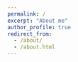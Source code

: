 ```yaml
---
permalink: /
excerpt: "About me"
author_profile: true
redirect_from: 
  - /about/
  - /about.html
---
```


<head>
    <meta charset="UTF-8">
    <meta name="viewport" content="width=device-width, initial-scale=1.0">
    <title>Pranav Jeevan P - Research Scientist</title>
    <script src="https://cdn.tailwindcss.com"></script>
    <link href="https://cdnjs.cloudflare.com/ajax/libs/font-awesome/6.0.0/css/all.min.css" rel="stylesheet">
    <style>
        @import url('https://fonts.googleapis.com/css2?family=Inter:wght@300;400;500;600;700&display=swap');
        
        body {
            font-family: 'Inter', sans-serif;
        }
        
        .gradient-text {
            background: linear-gradient(90deg, #667eea 0%, #764ba2 100%);
            -webkit-background-clip: text;
            -webkit-text-fill-color: transparent;
            background-clip: text;
        }
        
        .card-hover {
            transition: all 0.3s ease;
        }
        
        .card-hover:hover {
            transform: translateY(-5px);
            box-shadow: 0 10px 25px rgba(0, 0, 0, 0.1);
        }
        
        .timeline-item {
            position: relative;
            padding-left: 2rem;
            margin-bottom: 1.5rem;
        }
        
        .timeline-item:before {
            content: '';
            position: absolute;
            left: 0;
            top: 0.5rem;
            width: 10px;
            height: 10px;
            border-radius: 50%;
            background: #667eea;
        }
        
        .timeline-item:after {
            content: '';
            position: absolute;
            left: 4px;
            top: 15px;
            bottom: -1rem;
            width: 2px;
            background: #e2e8f0;
        }
        
        .timeline-item:last-child:after {
            display: none;
        }
        
        .publication-item {
            opacity: 0;
            transform: translateY(20px);
        }
        
        .animated-gradient {
            background-size: 200% 200%;
            animation: gradient 3s ease infinite;
        }
        
        @keyframes gradient {
            0% { background-position: 0% 50%; }
            50% { background-position: 100% 50%; }
            100% { background-position: 0% 50%; }
        }
        
        .typing-effect {
            border-right: 2px solid #667eea;
            animation: typing 3.5s steps(40) 1s 1 normal both,
                       blink 0.7s infinite;
        }
        
        @keyframes typing {
            from { width: 0; }
            to { width: 100%; }
        }
        
        @keyframes blink {
            0%, 100% { border-color: transparent; }
            50% { border-color: #667eea; }
        }
    </style>
</head>


<h2 class="text-2xl font-bold mb-6" style="color: #111;">About Me</h2>

<div style="text-align: justify;">
  I am <strong>Pranav Jeevan P</strong>, a Research Scientist at <a href="https://sync.so/" style="text-decoration: none;">sync</a>, where I develop advanced AI-driven video editing tools. My work focuses on designing and implementing generative architectures—spanning diffusion models, GANs, and transformer-based networks—to enable precise, controllable modification of human appearance, motion, and expression in video sequences.
</div>

<div style="text-align: justify; margin-top: 1em;">
  I earned my Ph.D. in Artificial Intelligence from the <a href="https://www.ee.iitb.ac.in" style="text-decoration: none;">Department of Electrical Engineering</a> at the <a href="https://www.iitb.ac.in/" style="text-decoration: none;">Indian Institute of Technology Bombay</a>, where I developed resource-efficient neural architectures for various computer vision tasks such as classification, segmentation, inpainitng and super-resolution. During my doctoral studies, I was associated with the <em>MeDAL (Medical Imaging, Deep Learning, and Artificial Intelligence Lab)</em> under the supervision of <a href="https://www.ee.iitb.ac.in/~asethi/" style="text-decoration: none;">Prof. Amit Sethi</a>.
</div>

<div style="text-align: justify; margin-top: 1em;">
  Prior to my Ph.D., I completed a Master’s in Robotics at the <a href="https://www.iitk.ac.in/" style="text-decoration: none;">Department of Mechanical Engineering</a>, Indian Institute of Technology Kanpur, where I was part of the <a href="http://www.iitk.ac.in/robotics/" style="text-decoration: none;">Center for Mechatronics</a>. Under the guidance of <a href="https://home.iitk.ac.in/~adutta/" style="text-decoration: none;">Prof. Ashish Dutta</a>, I designed and prototyped a lower-extremity exoskeleton for rehabilitation applications.
</div>

<div style="text-align: justify; margin-top: 1em;">
  I began my professional career as a Post-Graduate Engineering Trainee at the Engineering Research Centre of <a href="https://www.tatamotors.com/" style="text-decoration: none;">Tata Motors Limited</a>, where I conducted vehicle performance and thermal analysis for braking systems. Subsequently, I returned to academia at the <a href="https://physics.iitm.ac.in/" style="text-decoration: none;">Department of Physics</a>, IIT Madras, focusing on theoretical physics, quantum computing, and quantum information under <a href="https://sites.google.com/view/madhok" style="text-decoration: none;">Prof. Vaibhav Madhok</a>.
</div>

<div style="text-align: justify; margin-top: 1em;">
   I also completed a six-month internship (July 2023–January 2024) with the AI Camera Team of Visual Intelligence Division at <a href="https://research.samsung.com/sri-b" style="text-decoration: none;">Samsung R&D Institute India, Bangalore (SRI-B)</a>, where I developed and optimized deep learning models for image classification, object detection, and generative tasks. These models have been integrated into Samsung’s flagship <a href="https://en.wikipedia.org/wiki/Samsung_Galaxy_S24" style="text-decoration: none;">Galaxy S24 series</a>.
</div>

<div style="text-align: justify; margin-top: 1em;">
  I regularly serve as a reviewer for premier conferences in computer vision and machine learning, including CVPR, ICCV, ECCV, ICLR, AAAI, and WACV.
</div>




<div class="mt-8 flex justify-center">
                <a href="https://drive.google.com/file/d/1-BkKK9OD12Yq5J6TGXAQr53f1jmGQXwN/view?usp=sharing" target="_blank" class="bg-gradient-to-r from-blue-500 to-purple-600 text-white px-8 py-3 rounded-lg font-medium hover:from-blue-600 hover:to-purple-700 transition-all duration-300 shadow-lg hover:shadow-xl transform hover:-translate-y-1 inline-flex items-center">
                    <i class="fas fa-file-pdf mr-2"></i>
                    My Resume
                </a>
            </div>

<h2 class="text-2xl font-bold mb-6" style="color: #111;">Recent Updates</h2>
<div class="space-y-5">
  <!-- Paper 1 -->
  <div class="group bg-white rounded-xl shadow-md p-5 border border-gray-100 hover:border-blue-500 hover:shadow-xl transition-all duration-300 hover:-translate-y-1 flex flex-col md:flex-row md:items-center">
    <div class="flex-1">
      <h3 class="font-semibold text-gray-900 text-base md:text-lg group-hover:text-blue-700 transition-colors">
        FLD+: Data-efficient Evaluation Metric for Generative Models
      </h3>
      <div class="mt-1 text-sm text-gray-600">
        <span class="inline-block bg-gradient-to-r from-red-500 to-pink-500 text-white px-2 py-0.5 rounded mr-2">ICCV 2025 CV4DC Workshop</span>
        <span class="inline-block bg-blue-100 text-blue-700 px-2 py-0.5 rounded mr-2">Accepted</span>
        <span class="inline-block bg-green-100 text-green-700 px-2 py-0.5 rounded">Generative Models</span>
      </div>
      <div class="mt-2 text-xs text-gray-500">Highlight: Data-efficient metric for generative models</div>
    </div>
    <div class="mt-3 md:mt-0 md:ml-6 flex-shrink-0 flex items-center">
      <i class="fas fa-award text-yellow-400 text-2xl group-hover:scale-110 transition-transform"></i>
    </div>
  </div>
  <!-- Paper 2 -->
  <div class="group bg-white rounded-xl shadow-md p-5 border border-gray-100 hover:border-blue-500 hover:shadow-xl transition-all duration-300 hover:-translate-y-1 flex flex-col md:flex-row md:items-center">
    <div class="flex-1">
      <h3 class="font-semibold text-gray-900 text-base md:text-lg group-hover:text-blue-700 transition-colors">
        WavePaint: Resource-efficient Token-mixer for Self-supervised Inpainting
      </h3>
      <div class="mt-1 text-sm text-gray-600">
        <span class="inline-block bg-gradient-to-r from-red-500 to-pink-500 text-white px-2 py-0.5 rounded mr-2">ICCV 2025 CV4DC Workshop</span>
        <span class="inline-block bg-blue-100 text-blue-700 px-2 py-0.5 rounded mr-2">Accepted</span>
        <span class="inline-block bg-purple-100 text-purple-700 px-2 py-0.5 rounded">Inpainting</span>
      </div>
      <div class="mt-2 text-xs text-gray-500">Highlight: Resource-efficient token-mixer</div>
    </div>
    <div class="mt-3 md:mt-0 md:ml-6 flex-shrink-0 flex items-center">
      <i class="fas fa-paint-brush text-purple-400 text-2xl group-hover:scale-110 transition-transform"></i>
    </div>
  </div>
  <!-- Paper 3 -->
  <div class="group bg-white rounded-xl shadow-md p-5 border border-gray-100 hover:border-blue-500 hover:shadow-xl transition-all duration-300 hover:-translate-y-1 flex flex-col md:flex-row md:items-center">
    <div class="flex-1">
      <h3 class="font-semibold text-gray-900 text-base md:text-lg group-hover:text-blue-700 transition-colors">
        Which Backbone to Use: A Resource-efficient Domain Specific Comparison for Computer Vision
      </h3>
      <div class="mt-1 text-sm text-gray-600">
        <span class="inline-block bg-gradient-to-r from-yellow-500 to-orange-500 text-white px-2 py-0.5 rounded mr-2">TMLR Journal</span>
        <span class="inline-block bg-blue-100 text-blue-700 px-2 py-0.5 rounded mr-2">Accepted</span>
        <span class="inline-block bg-yellow-100 text-yellow-700 px-2 py-0.5 rounded">Backbone Study</span>
      </div>
      <div class="mt-2 text-xs text-gray-500">Highlight: Domain-specific backbone comparison</div>
    </div>
    <div class="mt-3 md:mt-0 md:ml-6 flex-shrink-0 flex items-center">
      <i class="fas fa-layer-group text-blue-400 text-2xl group-hover:scale-110 transition-transform"></i>
    </div>
  </div>
  <!-- Paper 4 -->
  <div class="group bg-white rounded-xl shadow-md p-5 border border-gray-100 hover:border-blue-500 hover:shadow-xl transition-all duration-300 hover:-translate-y-1 flex flex-col md:flex-row md:items-center">
    <div class="flex-1">
      <h3 class="font-semibold text-gray-900 text-base md:text-lg group-hover:text-blue-700 transition-colors">
        Evaluation Metric for Quality Control and Generative Models in Histopathology Images
      </h3>
      <div class="mt-1 text-sm text-gray-600">
        <span class="inline-block bg-gradient-to-r from-pink-500 to-red-500 text-white px-2 py-0.5 rounded mr-2">ISBI 2025</span>
        <span class="inline-block bg-blue-100 text-blue-700 px-2 py-0.5 rounded mr-2">Accepted</span>
        <span class="inline-block bg-green-100 text-green-700 px-2 py-0.5 rounded">Quality Control</span>
      </div>
      <div class="mt-2 text-xs text-gray-500">Highlight: Histopathology image metrics</div>
    </div>
    <div class="mt-3 md:mt-0 md:ml-6 flex-shrink-0 flex items-center">
      <i class="fas fa-microscope text-pink-400 text-2xl group-hover:scale-110 transition-transform"></i>
    </div>
  </div>
  <!-- Paper 5 -->
  <div class="group bg-white rounded-xl shadow-md p-5 border border-gray-100 hover:border-blue-500 hover:shadow-xl transition-all duration-300 hover:-translate-y-1 flex flex-col md:flex-row md:items-center">
    <div class="flex-1">
      <h3 class="font-semibold text-gray-900 text-base md:text-lg group-hover:text-blue-700 transition-colors">
        WaveMixSR-V2: Enhancing Super-resolution with Higher Efficiency
      </h3>
      <div class="mt-1 text-sm text-gray-600">
        <span class="inline-block bg-gradient-to-r from-blue-500 to-purple-500 text-white px-2 py-0.5 rounded mr-2">AAAI 2025</span>
        <span class="inline-block bg-blue-100 text-blue-700 px-2 py-0.5 rounded mr-2">Student Abstract (Oral)</span>
        <span class="inline-block bg-green-100 text-green-700 px-2 py-0.5 rounded">Super-resolution</span>
      </div>
      <div class="mt-2 text-xs text-gray-500">Highlight: Efficient super-resolution</div>
    </div>
    <div class="mt-3 md:mt-0 md:ml-6 flex-shrink-0 flex items-center">
      <i class="fas fa-expand-arrows-alt text-blue-400 text-2xl group-hover:scale-110 transition-transform"></i>
    </div>
  </div>
  <!-- Paper 6 -->
  <div class="group bg-white rounded-xl shadow-md p-5 border border-gray-100 hover:border-blue-500 hover:shadow-xl transition-all duration-300 hover:-translate-y-1 flex flex-col md:flex-row md:items-center">
    <div class="flex-1">
      <h3 class="font-semibold text-gray-900 text-base md:text-lg group-hover:text-blue-700 transition-colors">
        FLeNS: Federated Learning with Enhanced Nesterov-Newton Sketch
      </h3>
      <div class="mt-1 text-sm text-gray-600">
        <span class="inline-block bg-gradient-to-r from-green-500 to-blue-500 text-white px-2 py-0.5 rounded mr-2">IEEE BigData 2024</span>
        <span class="inline-block bg-blue-100 text-blue-700 px-2 py-0.5 rounded mr-2">Special Session</span>
        <span class="inline-block bg-yellow-100 text-yellow-700 px-2 py-0.5 rounded">Federated Learning</span>
      </div>
      <div class="mt-2 text-xs text-gray-500">Highlight: Enhanced Nesterov-Newton Sketch</div>
    </div>
    <div class="mt-3 md:mt-0 md:ml-6 flex-shrink-0 flex items-center">
      <i class="fas fa-network-wired text-green-400 text-2xl group-hover:scale-110 transition-transform"></i>
    </div>
  </div>
  <!-- Paper 7 -->
  <div class="group bg-white rounded-xl shadow-md p-5 border border-gray-100 hover:border-blue-500 hover:shadow-xl transition-all duration-300 hover:-translate-y-1 flex flex-col md:flex-row md:items-center">
    <div class="flex-1">
      <h3 class="font-semibold text-gray-900 text-base md:text-lg group-hover:text-blue-700 transition-colors">
        Adversarial Transport Terms for Unsupervised Domain Adaptation
      </h3>
      <div class="mt-1 text-sm text-gray-600">
        <span class="inline-block bg-gradient-to-r from-blue-500 to-green-500 text-white px-2 py-0.5 rounded mr-2">ICPR 2024</span>
        <span class="inline-block bg-blue-100 text-blue-700 px-2 py-0.5 rounded mr-2">Accepted</span>
        <span class="inline-block bg-purple-100 text-purple-700 px-2 py-0.5 rounded">Domain Adaptation</span>
      </div>
      <div class="mt-2 text-xs text-gray-500">Highlight: Unsupervised domain adaptation</div>
    </div>
    <div class="mt-3 md:mt-0 md:ml-6 flex-shrink-0 flex items-center">
      <i class="fas fa-random text-green-400 text-2xl group-hover:scale-110 transition-transform"></i>
    </div>
  </div>
  <!-- Paper 8 -->
  <div class="group bg-white rounded-xl shadow-md p-5 border border-gray-100 hover:border-blue-500 hover:shadow-xl transition-all duration-300 hover:-translate-y-1 flex flex-col md:flex-row md:items-center">
    <div class="flex-1">
      <h3 class="font-semibold text-gray-900 text-base md:text-lg group-hover:text-blue-700 transition-colors">
        PawFACS: Leveraging Semi-Supervised Learning for Pet Facial Action Recognition
      </h3>
      <div class="mt-1 text-sm text-gray-600">
        <span class="inline-block bg-gradient-to-r from-pink-500 to-yellow-500 text-white px-2 py-0.5 rounded mr-2">BMVC 2024</span>
        <span class="inline-block bg-blue-100 text-blue-700 px-2 py-0.5 rounded mr-2">Patent Filed</span>
        <span class="inline-block bg-green-100 text-green-700 px-2 py-0.5 rounded">Semi-Supervised</span>
      </div>
      <div class="mt-2 text-xs text-gray-500">Highlight: Pet facial action recognition</div>
    </div>
    <div class="mt-3 md:mt-0 md:ml-6 flex-shrink-0 flex items-center">
      <i class="fas fa-dog text-yellow-500 text-2xl group-hover:scale-110 transition-transform"></i>
    </div>
  </div>
  <!-- Paper 9 -->
  <div class="group bg-white rounded-xl shadow-md p-5 border border-gray-100 hover:border-blue-500 hover:shadow-xl transition-all duration-300 hover:-translate-y-1 flex flex-col md:flex-row md:items-center">
    <div class="flex-1">
      <h3 class="font-semibold text-gray-900 text-base md:text-lg group-hover:text-blue-700 transition-colors">
        A Comparative Study of Deep Neural Network Architectures in Magnification Invariant Breast Cancer Histopathology Image Analysis
      </h3>
      <div class="mt-1 text-sm text-gray-600">
        <span class="inline-block bg-gradient-to-r from-pink-500 to-red-500 text-white px-2 py-0.5 rounded mr-2">CCIS</span>
        <span class="inline-block bg-blue-100 text-blue-700 px-2 py-0.5 rounded mr-2">Accepted</span>
        <span class="inline-block bg-red-100 text-red-700 px-2 py-0.5 rounded">Histopathology</span>
      </div>
      <div class="mt-2 text-xs text-gray-500">Highlight: Magnification invariant analysis</div>
    </div>
    <div class="mt-3 md:mt-0 md:ml-6 flex-shrink-0 flex items-center">
      <i class="fas fa-vials text-pink-400 text-2xl group-hover:scale-110 transition-transform"></i>
    </div>
  </div>
  <!-- Paper 10 -->
  <div class="group bg-white rounded-xl shadow-md p-5 border border-gray-100 hover:border-blue-500 hover:shadow-xl transition-all duration-300 hover:-translate-y-1 flex flex-col md:flex-row md:items-center">
    <div class="flex-1">
      <h3 class="font-semibold text-gray-900 text-base md:text-lg group-hover:text-blue-700 transition-colors">
        Magnification Invariant Medical Image Analysis: A Comparison of Convolutional Networks, Vision Transformers, and Token Mixers
      </h3>
      <div class="mt-1 text-sm text-gray-600">
        <span class="inline-block bg-gradient-to-r from-green-500 to-blue-500 text-white px-2 py-0.5 rounded mr-2">Bioimaging 2024</span>
        <span class="inline-block bg-yellow-100 text-yellow-700 px-2 py-0.5 rounded mr-2">Best Student Paper Award</span>
        <span class="inline-block bg-blue-100 text-blue-700 px-2 py-0.5 rounded">Medical Imaging</span>
      </div>
      <div class="mt-2 text-xs text-gray-500">Highlight: Comparison of architectures</div>
    </div>
    <div class="mt-3 md:mt-0 md:ml-6 flex-shrink-0 flex items-center">
      <i class="fas fa-award text-yellow-400 text-2xl group-hover:scale-110 transition-transform"></i>
    </div>
  </div>
  <!-- Paper 11 -->
  <div class="group bg-white rounded-xl shadow-md p-5 border border-gray-100 hover:border-blue-500 hover:shadow-xl transition-all duration-300 hover:-translate-y-1 flex flex-col md:flex-row md:items-center">
    <div class="flex-1">
      <h3 class="font-semibold text-gray-900 text-base md:text-lg group-hover:text-blue-700 transition-colors">
        WaveMixSR: Resource-efficient Neural Network for Image Super-resolution
      </h3>
      <div class="mt-1 text-sm text-gray-600">
        <span class="inline-block bg-gradient-to-r from-blue-500 to-purple-500 text-white px-2 py-0.5 rounded mr-2">WACV 2024</span>
        <span class="inline-block bg-blue-100 text-blue-700 px-2 py-0.5 rounded mr-2">Accepted</span>
        <span class="inline-block bg-green-100 text-green-700 px-2 py-0.5 rounded">Super-resolution</span>
      </div>
      <div class="mt-2 text-xs text-gray-500">Highlight: Resource-efficient super-resolution</div>
    </div>
    <div class="mt-3 md:mt-0 md:ml-6 flex-shrink-0 flex items-center">
      <i class="fas fa-expand-arrows-alt text-blue-400 text-2xl group-hover:scale-110 transition-transform"></i>
    </div>
  </div>
  <!-- Paper 12 -->
  <div class="group bg-white rounded-xl shadow-md p-5 border border-gray-100 hover:border-blue-500 hover:shadow-xl transition-all duration-300 hover:-translate-y-1 flex flex-col md:flex-row md:items-center">
    <div class="flex-1">
      <h3 class="font-semibold text-gray-900 text-base md:text-lg group-hover:text-blue-700 transition-colors">
        Heterogeneous Graphs Model Spatial Relationships Between Biological Entities for Breast Cancer Diagnosis
      </h3>
      <div class="mt-1 text-sm text-gray-600">
        <span class="inline-block bg-gradient-to-r from-green-500 to-blue-500 text-white px-2 py-0.5 rounded mr-2">MICCAI GRAIL 2023</span>
        <span class="inline-block bg-blue-100 text-blue-700 px-2 py-0.5 rounded mr-2">Workshop</span>
        <span class="inline-block bg-purple-100 text-purple-700 px-2 py-0.5 rounded">Graphs</span>
      </div>
      <div class="mt-2 text-xs text-gray-500">Highlight: Graphs in biomedicine</div>
    </div>
    <div class="mt-3 md:mt-0 md:ml-6 flex-shrink-0 flex items-center">
      <i class="fas fa-project-diagram text-green-400 text-2xl group-hover:scale-110 transition-transform"></i>
    </div>
  </div>
  <!-- Paper 13 -->
  <div class="group bg-white rounded-xl shadow-md p-5 border border-gray-100 hover:border-blue-500 hover:shadow-xl transition-all duration-300 hover:-translate-y-1 flex flex-col md:flex-row md:items-center">
    <div class="flex-1">
      <h3 class="font-semibold text-gray-900 text-base md:text-lg group-hover:text-blue-700 transition-colors">
        Resource-efficient Image Inpainting
      </h3>
      <div class="mt-1 text-sm text-gray-600">
        <span class="inline-block bg-gradient-to-r from-purple-500 to-pink-500 text-white px-2 py-0.5 rounded mr-2">ICLR 2023</span>
        <span class="inline-block bg-blue-100 text-blue-700 px-2 py-0.5 rounded mr-2">Accepted</span>
        <span class="inline-block bg-purple-100 text-purple-700 px-2 py-0.5 rounded">Inpainting</span>
      </div>
      <div class="mt-2 text-xs text-gray-500">Highlight: Efficient inpainting</div>
    </div>
    <div class="mt-3 md:mt-0 md:ml-6 flex-shrink-0 flex items-center">
      <i class="fas fa-fill-drip text-purple-400 text-2xl group-hover:scale-110 transition-transform"></i>
    </div>
  </div>
  <!-- Paper 14 -->
  <div class="group bg-white rounded-xl shadow-md p-5 border border-gray-100 hover:border-blue-500 hover:shadow-xl transition-all duration-300 hover:-translate-y-1 flex flex-col md:flex-row md:items-center">
    <div class="flex-1">
      <h3 class="font-semibold text-gray-900 text-base md:text-lg group-hover:text-blue-700 transition-colors">
        Resource-efficient Hybrid X-Formers for Vision
      </h3>
      <div class="mt-1 text-sm text-gray-600">
        <span class="inline-block bg-gradient-to-r from-blue-500 to-green-500 text-white px-2 py-0.5 rounded mr-2">WACV 2022</span>
        <span class="inline-block bg-blue-100 text-blue-700 px-2 py-0.5 rounded mr-2">Accepted</span>
        <span class="inline-block bg-yellow-100 text-yellow-700 px-2 py-0.5 rounded">Hybrid X-Formers</span>
      </div>
      <div class="mt-2 text-xs text-gray-500">Highlight: Hybrid transformer architectures</div>
    </div>
    <div class="mt-3 md:mt-0 md:ml-6 flex-shrink-0 flex items-center">
      <i class="fas fa-shapes text-green-400 text-2xl group-hover:scale-110 transition-transform"></i>
    </div>
  </div>
  <!-- Paper 15 -->
  <div class="group bg-white rounded-xl shadow-md p-5 border border-gray-100 hover:border-blue-500 hover:shadow-xl transition-all duration-300 hover:-translate-y-1 flex flex-col md:flex-row md:items-center">
    <div class="flex-1">
      <h3 class="font-semibold text-gray-900 text-base md:text-lg group-hover:text-blue-700 transition-colors">
        So You Think You're Funny?": Rating the Humour Quotient in Standup Comedy
      </h3>
      <div class="mt-1 text-sm text-gray-600">
        <span class="inline-block bg-gradient-to-r from-pink-500 to-yellow-500 text-white px-2 py-0.5 rounded mr-2">EMNLP 2021</span>
        <span class="inline-block bg-blue-100 text-blue-700 px-2 py-0.5 rounded mr-2">Accepted</span>
        <span class="inline-block bg-green-100 text-green-700 px-2 py-0.5 rounded">NLP</span>
      </div>
      <div class="mt-2 text-xs text-gray-500">Highlight: Humour rating in NLP</div>
    </div>
    <div class="mt-3 md:mt-0 md:ml-6 flex-shrink-0 flex items-center">
      <i class="fas fa-laugh text-yellow-400 text-2xl group-hover:scale-110 transition-transform"></i>
    </div>
  </div>
  <!-- Repeat similar blocks for each paper, customizing the text, conference, highlights, and icon as needed -->
</div>

 <section class="bg-white rounded-2xl shadow-lg p-8 mb-10 card-hover">
            <h2 class="text-2xl font-bold mb-6 gradient-text" style="color: #111;">Expertise</h2>
            
            <div class="grid grid-cols-2 md:grid-cols-3 gap-4">
                <div class="bg-blue-50 p-4 rounded-lg text-center">
                    <i class="fas fa-brain text-2xl text-blue-600 mb-2"></i>
                    <h3 class="font-semibold text-gray-900">Deep Learning</h3>
                </div>
                <div class="bg-purple-50 p-4 rounded-lg text-center">
                    <i class="fas fa-image text-2xl text-purple-600 mb-2"></i>
                    <h3 class="font-semibold text-gray-900">Computer Vision</h3>
                </div>
                <div class="bg-green-50 p-4 rounded-lg text-center">
                    <i class="fas fa-project-diagram text-2xl text-green-600 mb-2"></i>
                    <h3 class="font-semibold text-gray-900">Generative Models</h3>
                </div>
                <div class="bg-yellow-50 p-4 rounded-lg text-center">
                    <i class="fas fa-microchip text-2xl text-yellow-600 mb-2"></i>
                    <h3 class="font-semibold text-gray-900">Neural Architecture</h3>
                </div>
                <div class="bg-red-50 p-4 rounded-lg text-center">
                    <i class="fas fa-medkit text-2xl text-red-600 mb-2"></i>
                    <h3 class="font-semibold text-gray-900">Medical Imaging</h3>
                </div>
                <div class="bg-indigo-50 p-4 rounded-lg text-center">
                    <i class="fas fa-robot text-2xl text-indigo-600 mb-2"></i>
                    <h3 class="font-semibold text-gray-900">Robotics</h3>
                </div>
                <div class="bg-pink-50 p-4 rounded-lg text-center">
                    <i class="fas fa-atom text-2xl text-pink-600 mb-2"></i>
                    <h3 class="font-semibold text-gray-900">Theoretical Physics</h3>
                </div>
                <div class="bg-teal-50 p-4 rounded-lg text-center">
                    <i class="fas fa-language text-2xl text-teal-600 mb-2"></i>
                    <h3 class="font-semibold text-gray-900">NLP</h3>
                </div>
                <div class="bg-orange-50 p-4 rounded-lg text-center">
                    <i class="fas fa-cogs text-2xl text-orange-600 mb-2"></i>
                    <h3 class="font-semibold text-gray-900">Mechanical Engg</h3>
                </div>
            </div>
            
            <div class="mt-6 pt-6 border-t border-gray-200" style="color: #111;">
                <h3 class="font-semibold text-gray-900 mb-3">Programming & Tools</h3>
                <div class="flex flex-wrap gap-2">
                    <span class="bg-gray-100 text-gray-800 px-3 py-1 rounded-full text-sm">Python</span>
                    <span class="bg-gray-100 text-gray-800 px-3 py-1 rounded-full text-sm">PyTorch</span>
                    <span class="bg-gray-100 text-gray-800 px-3 py-1 rounded-full text-sm">TensorFlow</span>
                    <span class="bg-gray-100 text-gray-800 px-3 py-1 rounded-full text-sm">CUDA</span>
                    <span class="bg-gray-100 text-gray-800 px-3 py-1 rounded-full text-sm">OpenCV</span>
                    <span class="bg-gray-100 text-gray-800 px-3 py-1 rounded-full text-sm">MATLAB</span>
                    <span class="bg-gray-100 text-gray-800 px-3 py-1 rounded-full text-sm">C++</span>
                    <span class="bg-gray-100 text-gray-800 px-3 py-1 rounded-full text-sm">Git</span>
                </div>
            </div>
            
</section>

<h2 class="text-2xl font-bold mb-6" style="color: #111;">Career Timeline</h2>
<div class="w-full flex flex-col">
  <!-- Timeline Container -->
  <div class="relative flex flex-col">
    <!-- Timeline Entry: Samsung Internship -->
    <div class="flex items-start mb-10">
      <!-- Date on the left -->
      <div class="w-1/4 flex justify-end pr-4">
        <span class="text-xs text-gray-500 font-semibold whitespace-nowrap mt-2">Jul 2023 – Jan 2024</span>
      </div>
      <!-- Center line and dot -->
      <div class="relative flex flex-col items-center w-12">
        <div class="h-full w-1 bg-blue-200 absolute left-1/2 top-0" style="transform: translateX(-50%); z-index:0;"></div>
        <span class="w-4 h-4 bg-blue-500 rounded-full border-4 border-white z-10 mt-2"></span>
      </div>
      <!-- Content on the right -->
      <div class="w-3/4 pl-4">
        <div class="transition-all duration-300 bg-white group-hover:bg-blue-50 group-hover:shadow-lg rounded-lg px-4 py-2 flex items-start gap-4 card-hover">
          <img src="https://upload.wikimedia.org/wikipedia/commons/2/24/Samsung_Logo.svg" alt="Samsung Logo" class="w-10 h-10 object-contain rounded-md shadow-sm bg-white border border-gray-100 flex-shrink-0" />
          <div>
            <div class="font-semibold text-blue-700">AI Camera Team, Samsung R&D Institute India, Bangalore (SRI-B)</div>
            <div class="text-gray-700">
              Developed and optimized deep learning models for image classification, object detection, and generative tasks. Integrated models into Samsung’s flagship <a href="https://en.wikipedia.org/wiki/Samsung_Galaxy_S24" style="text-decoration: none;">Galaxy S24 series</a>.
            </div>
          </div>
        </div>
      </div>
    </div>
    <!-- Timeline Entry: Sync -->
    <div class="flex items-start mb-10">
      <div class="w-1/4 flex justify-end pr-4">
        <span class="text-xs text-gray-500 font-semibold whitespace-nowrap mt-2">2024 – Present</span>
      </div>
      <div class="relative flex flex-col items-center w-12">
        <div class="h-full w-1 bg-purple-200 absolute left-1/2 top-0" style="transform: translateX(-50%); z-index:0;"></div>
        <span class="w-4 h-4 bg-purple-500 rounded-full border-4 border-white z-10 mt-2"></span>
      </div>
      <div class="w-3/4 pl-4">
        <div class="transition-all duration-300 bg-white group-hover:bg-purple-50 group-hover:shadow-lg rounded-lg px-4 py-2 flex items-start gap-4 card-hover">
          <img src="https://sync.so/favicon.ico" alt="sync Logo" class="w-10 h-10 object-contain rounded-md shadow-sm bg-white border border-gray-100 flex-shrink-0" />
          <div>
            <div class="font-semibold text-purple-700">Research Scientist, <a href="https://sync.so/" style="text-decoration: none;">sync</a></div>
            <div class="text-gray-700">
              Develop advanced AI-driven video editing tools using generative architectures (diffusion models, GANs, transformers) for controllable video modification.
            </div>
          </div>
        </div>
      </div>
    </div>
    <!-- Timeline Entry: PhD IIT Bombay -->
    <div class="flex items-start mb-10">
      <div class="w-1/4 flex justify-end pr-4">
        <span class="text-xs text-gray-500 font-semibold whitespace-nowrap mt-2">2018 – 2023</span>
      </div>
      <div class="relative flex flex-col items-center w-12">
        <div class="h-full w-1 bg-green-200 absolute left-1/2 top-0" style="transform: translateX(-50%); z-index:0;"></div>
        <span class="w-4 h-4 bg-green-500 rounded-full border-4 border-white z-10 mt-2"></span>
      </div>
      <div class="w-3/4 pl-4">
        <div class="transition-all duration-300 bg-white group-hover:bg-green-50 group-hover:shadow-lg rounded-lg px-4 py-2 flex items-start gap-4 card-hover">
          <img src="D:\Github\pranavphoenix.github.io\images\IITB.png" alt="IIT Bombay Logo" class="w-10 h-10 object-contain rounded-md shadow-sm bg-white border border-gray-100 flex-shrink-0" />
          <div>
            <div class="font-semibold text-green-700">Artificial Intelligence, <a href="https://www.ee.iitb.ac.in" style="text-decoration: none;">Dept. of Electrical Engineering</a>, <a href="https://www.iitb.ac.in/" style="text-decoration: none;">IIT Bombay</a></div>
            <div class="text-gray-700">
              Developed resource-efficient neural architectures for computer vision tasks (classification, segmentation, inpainting, super-resolution). Member of <em>MeDAL</em> under <a href="https://www.ee.iitb.ac.in/~asethi/" style="text-decoration: none;">Prof. Amit Sethi</a>.
            </div>
          </div>
        </div>
      </div>
    </div>
    <!-- Timeline Entry: Masters IIT Kanpur -->
    <div class="flex items-start mb-10">
      <div class="w-1/4 flex justify-end pr-4">
        <span class="text-xs text-gray-500 font-semibold whitespace-nowrap mt-2">2016 – 2018</span>
      </div>
      <div class="relative flex flex-col items-center w-12">
        <div class="h-full w-1 bg-yellow-200 absolute left-1/2 top-0" style="transform: translateX(-50%); z-index:0;"></div>
        <span class="w-4 h-4 bg-yellow-500 rounded-full border-4 border-white z-10 mt-2"></span>
      </div>
      <div class="w-3/4 pl-4">
        <div class="transition-all duration-300 bg-white group-hover:bg-yellow-50 group-hover:shadow-lg rounded-lg px-4 py-2 flex items-start gap-4 card-hover">
          <img src="https://www.iitk.ac.in/new/images/logo-iitk.png" alt="IIT Kanpur Logo" class="w-10 h-10 object-contain rounded-md shadow-sm bg-white border border-gray-100 flex-shrink-0" />
          <div>
            <div class="font-semibold text-yellow-700">Robotics, <a href="https://www.iitk.ac.in/" style="text-decoration: none;">Dept. of Mechanical Engineering</a>, IIT Kanpur</div>
            <div class="text-gray-700">
              Designed and prototyped a lower-extremity exoskeleton for rehabilitation at the <a href="http://www.iitk.ac.in/robotics/" style="text-decoration: none;">Center for Mechatronics</a> under <a href="https://home.iitk.ac.in/~adutta/" style="text-decoration: none;">Prof. Ashish Dutta</a>.
            </div>
          </div>
        </div>
      </div>
    </div>
    <!-- Timeline Entry: Tata Motors -->
    <div class="flex items-start mb-10">
      <div class="w-1/4 flex justify-end pr-4">
        <span class="text-xs text-gray-500 font-semibold whitespace-nowrap mt-2">2015 – 2016</span>
      </div>
      <div class="relative flex flex-col items-center w-12">
        <div class="h-full w-1 bg-red-200 absolute left-1/2 top-0" style="transform: translateX(-50%); z-index:0;"></div>
        <span class="w-4 h-4 bg-red-500 rounded-full border-4 border-white z-10 mt-2"></span>
      </div>
      <div class="w-3/4 pl-4">
        <div class="transition-all duration-300 bg-white group-hover:bg-red-50 group-hover:shadow-lg rounded-lg px-4 py-2 flex items-start gap-4 card-hover">
          <img src="https://upload.wikimedia.org/wikipedia/commons/4/4e/Tata_Motors_Logo.svg" alt="Tata Motors Logo" class="w-10 h-10 object-contain rounded-md shadow-sm bg-white border border-gray-100 flex-shrink-0" />
          <div>
            <div class="font-semibold text-red-700">Post-Graduate Engineering Trainee, <a href="https://www.tatamotors.com/" style="text-decoration: none;">Tata Motors Limited</a></div>
            <div class="text-gray-700">
              Conducted vehicle performance and thermal analysis for braking systems at the Engineering Research Centre.
            </div>
          </div>
        </div>
      </div>
    </div>
    <!-- Timeline Entry: IIT Madras -->
    <div class="flex items-start">
      <div class="w-1/4 flex justify-end pr-4">
        <span class="text-xs text-gray-500 font-semibold whitespace-nowrap mt-2">2014 – 2015</span>
      </div>
      <div class="relative flex flex-col items-center w-12">
        <div class="h-full w-1 bg-gray-200 absolute left-1/2 top-0" style="transform: translateX(-50%); z-index:0;"></div>
        <span class="w-4 h-4 bg-gray-500 rounded-full border-4 border-white z-10 mt-2"></span>
      </div>
      <div class="w-3/4 pl-4">
        <div class="transition-all duration-300 bg-white group-hover:bg-gray-100 group-hover:shadow-lg rounded-lg px-4 py-2 flex items-start gap-4 card-hover">
          <img src="https://www.iitm.ac.in/sites/default/files/images/logo.svg" alt="IIT Madras Logo" class="w-10 h-10 object-contain rounded-md shadow-sm bg-white border border-gray-100 flex-shrink-0" />
          <div>
            <div class="font-semibold text-gray-700">Research, <a href="https://physics.iitm.ac.in/" style="text-decoration: none;">Dept. of Physics</a>, IIT Madras</div>
            <div class="text-gray-700">
              Focused on theoretical physics, quantum computing, and quantum information under <a href="https://sites.google.com/view/madhok" style="text-decoration: none;">Prof. Vaibhav Madhok</a>.
            </div>
          </div>
        </div>
      </div>
    </div>
  </div>
</div>